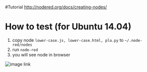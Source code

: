 #Tutorial
http://nodered.org/docs/creating-nodes/

# How to test (for Ubuntu 14.04)
1. copy node `lower-case.js, lower-case.html, pla.py` to `~/.node-red/nodes`
2. run `node-red`
3. you will see node in browser

![image link](https://github.com/ivan0124/my-study/blob/master/NodeRed_PLA/image/NodeRed_PLA_20160822.png)
